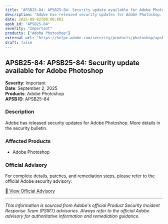 ```yaml
---
title: "APSB25-84: APSB25-84: Security update available for Adobe Photoshop"
description: "Adobe has released security updates for Adobe Photoshop. More details in the security bulletin."
date: 2025-09-02T00:00:00Z
apsb_id: "APSB25-84"
severity: "Important"
products: ["Adobe Photoshop"]
external_url: "https://helpx.adobe.com/security/products/photoshop/apsb25-84.html"
draft: false
---
```


## APSB25-84: APSB25-84: Security update available for Adobe Photoshop

**Severity**: Important  
**Date**: September 2, 2025  
**Products**: Adobe Photoshop  
**APSB ID**: APSB25-84

### Description

Adobe has released security updates for Adobe Photoshop. More details in the security bulletin.

### Affected Products

- Adobe Photoshop


### Official Advisory

For complete details, patches, and remediation steps, please refer to the official Adobe security advisory:

[🔗 View Official Advisory](https://helpx.adobe.com/security/products/photoshop/apsb25-84.html)

---

*This information is sourced from Adobe's official Product Security Incident Response Team (PSIRT) advisories. Always refer to the official Adobe advisory for authoritative information and remediation guidance.*
